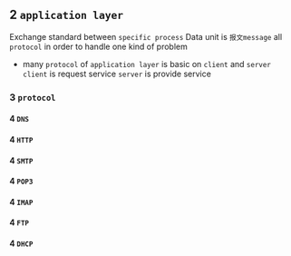 ## 2 `application layer`
Exchange standard between `specific process` 
Data unit is `报文message` 
all `protocol` in order to handle one kind of problem

* many `protocol` of `application layer` is basic on `client` and `server` 
`client` is request service
`server` is provide service

### 3  `protocol` 
#### 4   `DNS` 

#### 4   `HTTP` 

#### 4   `SMTP` 

#### 4   `POP3` 

#### 4   `IMAP` 

#### 4   `FTP` 

#### 4   `DHCP` 
